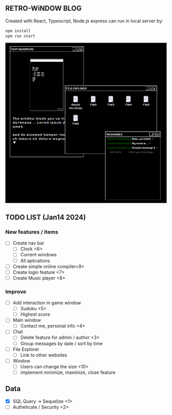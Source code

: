## RETRO-WiNDOW BLOG
Created with React, Typescript, Node.js express
can run in local server by: 
```
npm install
npm run start
```

![image](./demo.png)

## TODO LIST (Jan14 2024)

### New features / items
- [ ] Create nav bar
    - [ ] Clock <6>
    - [ ] Current windows
    - [ ] All aplications 
- [ ] Create simple online compiler<9>
- [ ] Create login feature <7>
- [ ] Create Music player <8>

### Improve 
- [ ] Add interaction in game window
    - [ ] Sudoku <5>
    - [ ] Highest score
- [ ] Main window
    - [ ] Contact me, personal info <4>
-  [ ] Chat
    - [ ] Delete feature for admin / author <3>
    - [ ] Group messages by date / sort by time 
- [ ] File Explorer 
    - [ ] Link to other websites
- [ ] Window
    - [ ] Users can change the size <10>
    - [ ] implement minimize, maximize, close feature

## Data
- [x] SQL Query -> Sequelize <1>
- [ ] Autheticate / Security <2>